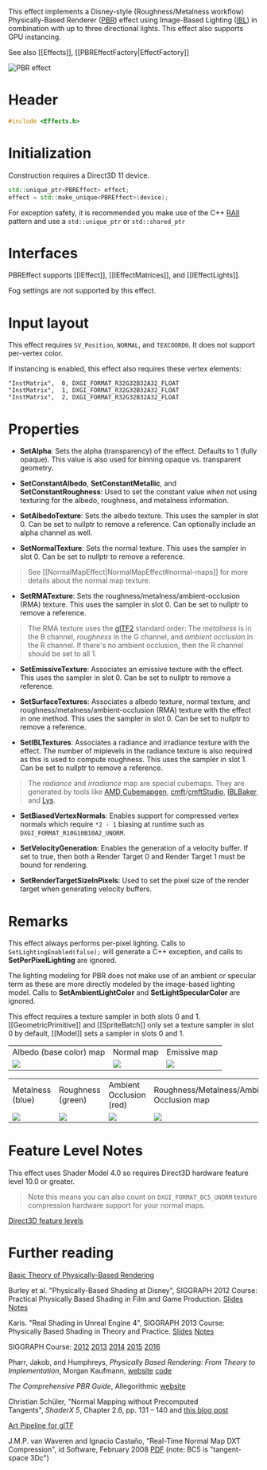 This effect implements a Disney-style (Roughness/Metalness workflow) Physically-Based Renderer ([PBR](https://en.wikipedia.org/wiki/Physically_based_rendering)) effect using Image-Based Lighting ([IBL](https://en.wikipedia.org/wiki/Image-based_lighting)) in combination with up to three directional lights. This effect also supports GPU instancing.

See also [[Effects]], [[PBREffectFactory|EffectFactory]]

![PBR effect](https://github.com/Microsoft/DirectXTK/wiki/images/pbreffect.png)

# Header
```cpp
#include <Effects.h>
```

# Initialization
Construction requires a Direct3D 11 device.

```cpp
std::unique_ptr<PBREffect> effect;
effect = std::make_unique<PBREffect>(device);
```

For exception safety, it is recommended you make use of the C++ [RAII](http://en.wikipedia.org/wiki/Resource_Acquisition_Is_Initialization) pattern and use a ``std::unique_ptr`` or ``std::shared_ptr``

# Interfaces
PBREffect supports [[IEffect]], [[IEffectMatrices]], and [[IEffectLights]].

Fog settings are not supported by this effect.

# Input layout
This effect requires ``SV_Position``, ``NORMAL``, and ``TEXCOORD0``. It does not support per-vertex color.

If instancing is enabled, this effect also requires these vertex elements:

```
"InstMatrix",  0, DXGI_FORMAT_R32G32B32A32_FLOAT
"InstMatrix",  1, DXGI_FORMAT_R32G32B32A32_FLOAT
"InstMatrix",  2, DXGI_FORMAT_R32G32B32A32_FLOAT
```

# Properties

* **SetAlpha**: Sets the alpha (transparency) of the effect. Defaults to 1 (fully opaque). This value is also used for binning opaque vs. transparent geometry.

* **SetConstantAlbedo**, **SetConstantMetallic**, and **SetConstantRoughness**: Used to set the constant value when not using texturing for the albedo, roughness, and metalness information.

* **SetAlbedoTexture**: Sets the albedo texture. This uses the sampler in slot 0. Can be set to nullptr to remove a reference. Can optionally include an alpha channel as well.

* **SetNormalTexture**: Sets the normal texture. This uses the sampler in slot 0. Can be set to nullptr to remove a reference.

> See [[NormalMapEffect|NormalMapEffect#normal-maps]] for more details about the normal map texture.

* **SetRMATexture**: Sets the roughness/metalness/ambient-occlusion (RMA) texture. This uses the sampler in slot 0. Can be set to nullptr to remove a reference.

> The RMA texture uses the [glTF2](https://github.com/KhronosGroup/glTF) standard order: The _metalness_ is in the B channel, _roughness_ in the G channel, and _ambient occlusion_ in the R channel. If there's no ambient occlusion, then the R channel should be set to all 1.

* **SetEmissiveTexture**: Associates an emissive texture with the effect. This uses the sampler in slot 0. Can be set to nullptr to remove a reference.

* **SetSurfaceTextures**: Associates a albedo texture, normal texture, and roughness/metalness/ambient-occlusion (RMA) texture with the effect in one method. This uses the sampler in slot 0. Can be set to nullptr to remove a reference.

* **SetIBLTextures**: Associates a radiance and irradiance texture with the effect. The number of miplevels in the radiance texture is also required as this is used to compute roughness. This uses the sampler in slot 1. Can be set to nullptr to remove a reference.

> The _radiance_ and _irradiance_ map are special cubemaps. They are generated by tools like [AMD Cubemapgen](https://seblagarde.wordpress.com/2012/06/10/amd-cubemapgen-for-physically-based-rendering/), [cmft](https://github.com/dariomanesku/cmft)/[cmftStudio](https://github.com/dariomanesku/cmftStudio), [IBLBaker](https://github.com/derkreature/IBLBaker), and [Lys](https://www.knaldtech.com/lys/).

* **SetBiasedVertexNormals**: Enables support for compressed vertex normals which require ``*2 - 1`` biasing at runtime such as ``DXGI_FORMAT_R10G10B10A2_UNORM``.

* **SetVelocityGeneration**: Enables the generation of a velocity buffer. If set to true, then both a Render Target 0 and Render Target 1 must be bound for rendering.

* **SetRenderTargetSizeInPixels**: Used to set the pixel size of the render target when generating velocity buffers.

# Remarks

This effect always performs per-pixel lighting. Calls to ``SetLightingEnabled(false);`` will generate a C++ exception, and calls to **SetPerPixelLighting** are ignored.

The lighting modeling for PBR does not make use of an ambient or specular term as these are more directly modeled by the image-based lighting model. Calls to **SetAmbientLightColor** and **SetLightSpecularColor** are ignored.

This effect requires a texture sampler in both slots 0 and 1. [[GeometricPrimitive]] and [[SpriteBatch]] only set a texture sampler in slot 0 by default, [[Model]] sets a sampler in slots 0 and 1.

<table border=0>
 <tr>
  <td>Albedo (base color) map</td>
  <td>Normal map</td>
  <td>Emissive map</td>
 </tr>
 <tr>
  <td><img src="https://github.com/Microsoft/DirectXTK/wiki/images/pbreffect_albedo.png"></td>
  <td><img src="https://github.com/Microsoft/DirectXTK/wiki/images/pbreffect_normal.png"></td>
  <td><img src="https://github.com/Microsoft/DirectXTK/wiki/images/pbreffect_emissive.png"></td>
 <tr>
</table>

<table border=0>
 <tr>
  <td>Metalness (blue)</td>
  <td>Roughness (green)</td>
  <td>Ambient Occlusion (red)</td>
  <td>Roughness/Metalness/Ambient-Occlusion map</td>
 </tr>
 <tr>
  <td><img src="https://github.com/Microsoft/DirectXTK/wiki/images/pbreffect_metal.png"></td>
  <td><img src="https://github.com/Microsoft/DirectXTK/wiki/images/pbreffect_roughness.png"></td>
  <td><img src="https://github.com/Microsoft/DirectXTK/wiki/images/pbreffect_ao.png"></td>
  <td><img src="https://github.com/Microsoft/DirectXTK/wiki/images/pbreffect_orm.png"></td>
 <tr>
</table>

# Feature Level Notes

This effect uses Shader Model 4.0 so requires Direct3D hardware feature level 10.0 or greater.

> Note this means you can also count on ``DXGI_FORMAT_BC5_UNORM`` texture compression hardware support for your normal maps.

[Direct3D feature levels](https://docs.microsoft.com/en-us/windows/desktop/direct3d11/overviews-direct3d-11-devices-downlevel-intro)

# Further reading
[Basic Theory of Physically-Based Rendering](https://www.marmoset.co/toolbag/learn/pbr-theory)

Burley et al. "Physically-Based Shading at Disney", SIGGRAPH 2012 Course: Practical Physically Based Shading in Film and Game Production. [Slides](http://blog.selfshadow.com/publications/s2012-shading-course/burley/s2012_pbs_disney_brdf_slides_v2.pdf) [Notes](https://disney-animation.s3.amazonaws.com/library/s2012_pbs_disney_brdf_notes_v2.pdf)

Karis. "Real Shading in Unreal Engine 4", SIGGRAPH 2013 Course: Physically Based Shading in Theory and Practice. [Slides](http://blog.selfshadow.com/publications/s2013-shading-course/karis/s2013_pbs_epic_slides.pdf) [Notes](http://blog.selfshadow.com/publications/s2013-shading-course/karis/s2013_pbs_epic_notes_v2.pdf)

SIGGRAPH Course: [2012](http://blog.selfshadow.com/publications/s2012-shading-course/) [2013](http://blog.selfshadow.com/publications/s2013-shading-course/) [2014](http://blog.selfshadow.com/2014/08/12/physically-based-shading-at-siggraph-2014/) [2015](http://blog.selfshadow.com/publications/s2015-shading-course/) [2016](http://blog.selfshadow.com/publications/s2016-shading-course/)

Pharr, Jakob, and Humphreys, _Physically Based Rendering: From Theory to Implementation_, Morgan Kaufmann, [website](http://pbrt.org/) [code](https://github.com/mmp/pbrt-v3/)

_The Comprehensive PBR Guide_, Allegorithmic [website](https://www.allegorithmic.com/pbr-guide)

Christian Schüler, "Normal Mapping without Precomputed Tangents", *ShaderX 5*, Chapter 2.6, pp. 131 – 140 and [this blog post](http://www.thetenthplanet.de/archives/1180)

[Art Pipeline for glTF](https://www.khronos.org/blog/art-pipeline-for-gltf)

J.M.P. van Waveren and Ignacio Castaño, "Real-Time Normal Map DXT Compression", id Software, February 2008 [PDF](http://developer.download.nvidia.com/whitepapers/2008/real-time-normal-map-dxt-compression.pdf) (note: BC5 is "tangent-space 3Dc")
